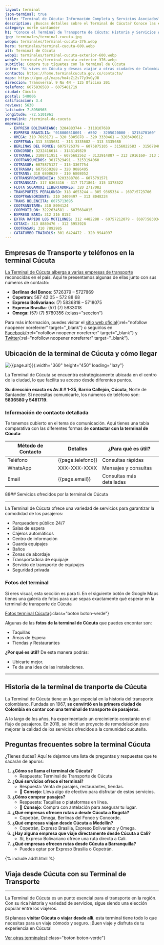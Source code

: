 ```yaml
---
layout: terminal
json-terminal: true
title: "Terminal de Cúcuta: Información Completa y Servicios Asociados"
description: ¿Buscas detalles sobre el Terminal de Cúcuta? Conoce las empresas, rutas y servicios. ¡Haz clic y prepárate para tu próximo viaje!
category: norte santander
h1: "Conoce el Terminal de Transporte de Cúcuta: Historia y Servicios Actuales"
jpg: terminales/terminal-cucuta.jpg
webps: terminales/terminal-cucuta-376.webp
hero: terminales/terminal-cucuta-600.webp
alt: Terminal de Cúcuta
webp1: terminales/terminal-cucuta-exterior-600.webp
webp2: terminales/terminal-cucuta-exterior-376.webp
subtitle: Compra tus tiquetes con la terminal de Cúcuta
intro: "Si vives en Cúcuta y deseas viajar a otras ciudades de Colombia o Venezuela, aquí encontrarás varias empresas que te transportarán a tu ciudad de destino."
contacto: https://home.terminalcucuta.gov.co/contacto/
maps: https://goo.gl/maps/ho4sZi2s77y3vGyJ8
direccion: Transversal 9 No 4N - 125 Oficina 201
telefono: 6075836580 - 6075481719
ciudad: Cúcuta
postal: 540006
calificacion: 3.4
reviews: 5630
latitude: 7.8956965
longitude: -72.5101961
permalink: /terminal-de-cucuta
empresas:
  - EXPRESO BOLIVARIANO: 3204883744 - 3118107689
  - EXPRESO BRASILIA: "018000518001 - #502 - 3205020000 - 3215470160"
  - OMEGA: 310 7693171 – 320 5805878 - 320 3330461 – 3203496612
  - COPETRAN: 313 3335681 – 313 3335682 – 313 3335680
  - BERLINAS DEL FONCE: 6075726379 – 6075875105 – 3156022683 - 3156784880
  - CONCORDE: 3232416614 - 3143149820
  - COTRANAL: 3108711951 - 6075682562 - 3132914887 – 313 2916160- 313 2917369
  - COOTRANSUNIDOS: 3017329491 - 3153194060
  - COTRASUR: 6075875127 – 315-3367754
  - COTRAGUA: 6075650288 – 320 9086405
  - COTRANS: 310 6808629 - 310 6808052
  - COTRANSPROVIDENCIA: 3203388786 – 6075791571
  - COTRANSCAT: 317 6363416 - 317 7171861- 315 3378522
  - FLOTA SUGAMUXI LIBERTADORES: 320 2717082
  - TRANSPORTES PERALONSO: 318 4653244 – 305 9365334 – (607)5723706
  - COOPTRANSORIENTE: 310 3409497 – 313 8048224
  - TRANS BELENCITA: 6075713695
  - COOTRANSTAME: 310 8094124
  - COOPMOTILON: 3222634581 - 6075684015
  - EXPRESO BARI: 312 316 8152
  - EXTRA RÁPIDO LOS MOTILONES: 312 4482288 - 60757212079 - (607)5830341
  - COTAXI: 313 8880476 - 312 5953928
  - COOTRASAR: 310 7892985
  - CATATUMBO TRAINDLS: 301 6424472 - 320 9944997
---
```

## Empresas de Transporte y teléfonos en la terminal Cúcuta

[La Terminal de Cúcuta alberga a varias empresas de transporte](#telefonos) reconocidas en el país. Aquí te presentamos algunas de ellas junto con sus números de contacto:

- **Berlinas del Bonce**: 5726379 – 5727869
- **Copetran**: 587 42 05 – 572 88 68
- **Expreso Bolivariano**: (7) 5836818 – 5718075
- **Expreso Brasilia**: (57) (7) 5833018
- **Omega**: (57) (7) 5780356
{:class="seccion"}

Para más información, puedes visitar el [sitio web oficial]({{page.contacto}}){:rel="nofollow noopener noreferrer" target="_blank"} o seguirlos en [Facebook](https://www.facebook.com/TerminalCucuta){:rel="nofollow noopener noreferrer" target="_blank"} y [Twitter](https://twitter.com/TerminalCucuta){:rel="nofollow noopener noreferrer" target="_blank"}.

## Ubicación de la terminal de Cúcuta y cómo llegar

![{{page.alt}}]({{site.baseurl}}/img/{{page.webp2}} "Terminal transporte {{ciudad}}"){:width="360" height="450" loading="lazy"}

La Terminal de Cúcuta se encuentra estratégicamente ubicada en el centro de la ciudad, lo que facilita su acceso desde diferentes puntos.

**Su dirección exacta es Av.8 # 1-25, Barrio Callejón, Cúcuta**, Norte de Santander. Si necesitas comunicarte, los números de teléfono son: **5836580 y 5481719**.

### Información de contacto detallada

Te tenemos cubierto en el tema de comunicación. Aquí tienes una tabla comparativa con las diferentes formas de **contactar con la terminal de Cúcuta**:

| Método de Contacto | Detalles                  | ¿Para qué es útil?          |
|--------------------|---------------------------|-----------------------------|
| Teléfono           | {{page.telefono}}              | Consultas rápidas           |
| WhatsApp           | XXX-XXX-XXXX              | Mensajes y consultas        |
| Email              | {{page.email}} | Consultas más detalladas    |

88## Servicios ofrecidos por la terminal de Cúcuta

----

La Terminal de Cúcuta ofrece una variedad de servicios para garantizar la comodidad de los pasajeros:

- Parqueadero público 24/7
- Salas de espera
- Cajeros automáticos
- Centro de información
- Guarda equipajes
- Baños
- Zonas de abordaje
- Transportadora de equipaje
- Servicio de transporte de equipajes
- Seguridad privada

### Fotos del terminal

Si eres visual, esta sección es para ti. En el siguiente botón de Google Maps tienes una galería de fotos para que sepas exactamente qué esperar en la terminal de transporte de Cúcuta

[Fotos terminal Cúcuta]({{page.maps}}){:class="boton boton-verde"}

Algunas de las **fotos de la terminal de Cúcuta** que puedes encontar son:

- Taquillas
- Áreas de Espera
- Tiendas y Restaurantes

**¿Por qué es útil?** De esta manera podrás:

- Ubicarte mejor.
- Te da una idea de las instalaciones.

---

## Historia de la terminal de tranporte de Cúcuta

La Terminal de Cúcuta tiene un lugar especial en la historia del transporte colombiano. Fundada en 1967, **se convirtió en la primera ciudad de Colombia en contar con una terminal de transporte de pasajeros**.

A lo largo de los años, ha experimentado un crecimiento constante en el flujo de pasajeros. En 2019, se inició un proyecto de remodelación para mejorar la calidad de los servicios ofrecidos a la comunidad cucuteña.

## Preguntas frecuentes sobre la terminal Cúcuta

¿Tienes dudas? Aquí te dejamos una lista de preguntas y respuestas que te sacarán de apuros:

1. **¿Cómo se llama el terminal de Cúcuta?**
    - Respuesta: Terminal de Transporte de Cúcuta
2. **¿Qué servicios ofrece el terminal?**
    - Respuesta: Venta de pasajes, restaurantes, tiendas.
    - 🌟 **Consejo**: Lleva algo de efectivo para disfrutar de estos servicios.
3. **¿Cómo comprar pasajes?**
    - Respuesta: Taquillas o plataformas en línea.
    - 🌟 **Consejo**: Compra con antelación para asegurar tu lugar.
4. **¿Qué empresas ofrecen rutas a desde Cúcuta a Bogotá?**
    - Copetrán, Omega, Berlinas del Fonce y Concorde.
5. **¿Qué empresas viajan desde Cúcuta a Medellín?**
    - Copetrán, Expreso Brasilia, Expreso Bolivariano y Omega.
6. **¿Hay alguna empresa que viaje directamente desde Cúcuta a Cali?**
    - Sí, Expreso Bolivariano ofrece una ruta directa a Cali.
7. **¿Qué empresas ofrecen rutas desde Cúcuta a Barranquilla?**
    - Puedes optar por Expreso Brasilia o Copetrán.

{% include add1.html %}

## Viaja desde Cúcuta con su Terminal de Transporte

----

La Terminal de Cúcuta es un punto esencial para el transporte en la región. Con su rica historia y variedad de servicios, sigue siendo una elección popular entre los viajeros.

Si planeas **visitar Cúcuta o viajar desde allí**, esta terminal tiene todo lo que necesitas para un viaje cómodo y seguro. ¡Buen viaje y disfruta de tu experiencia en Cúcuta!

[Ver otras terminales](/terminales-de-colombia){:class="boton boton-verde"}
